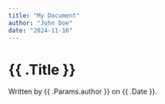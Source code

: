 ```yaml
---
title: "My Document"
author: "John Doe"
date: "2024-11-16"
---
```


# {{ .Title }}

Written by {{ .Params.author }} on {{ .Date }}.
